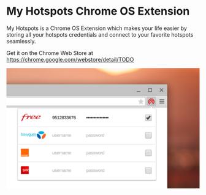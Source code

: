My Hotspots Chrome OS Extension
===============================

My Hotspots is a Chrome OS Extension which makes your life easier by storing all your hotspots credentials and connect to your favorite hotspots seamlessly.

Get it on the Chrome Web Store at https://chrome.google.com/webstore/detail/TODO

<img src="https://raw.githubusercontent.com/beaufortfrancois/my-hotspots-chrome-extension/master/screenshot.png">
